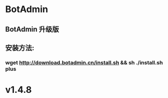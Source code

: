 # BotAdmin
## BotAdmin 升级版
## 安装方法:
### wget http://download.botadmin.cn/install.sh && sh ./install.sh plus
# v1.4.8
